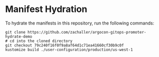 # Manifest Hydration

To hydrate the manifests in this repository, run the following commands:

```shell
git clone https://github.com/zachaller/argocon-gitops-promoter-hydrate-demo
# cd into the cloned directory
git checkout 79c240f16f0f9a8af64d1c71ea41660cf30b9c0f
kustomize build ./user-configuration/production/us-west-1
```
